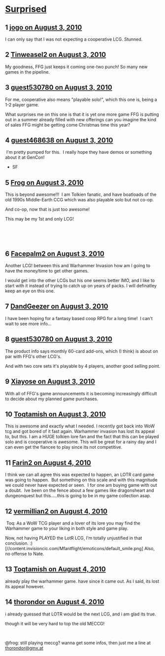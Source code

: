 # [Surprised](https://community.fantasyflightgames.com/topic/33519-surprised/)

## 1 [jogo on August 3, 2010](https://community.fantasyflightgames.com/topic/33519-surprised/?do=findComment&comment=337178)

I can only say that I was not expecting a cooperative LCG. Stunned.

## 2 [Tinweasel2 on August 3, 2010](https://community.fantasyflightgames.com/topic/33519-surprised/?do=findComment&comment=337185)

My goodness, FFG just keeps it coming one-two punch! So many new games in the pipeline.

## 3 [guest530780 on August 3, 2010](https://community.fantasyflightgames.com/topic/33519-surprised/?do=findComment&comment=337188)

For me, cooperative also means "playable solo!", which this one is, being a 1-2 player game.

What surprises me on this one is that it is yet one more game FFG is putting out in a summer already filled with new offerings can you imagine the kind of sales FFG might be getting come Christmas time this year?

## 4 [guest468638 on August 3, 2010](https://community.fantasyflightgames.com/topic/33519-surprised/?do=findComment&comment=337197)

 I'm pretty pumped for this.  I really hope they have demos or something about it at GenCon!

- SF

## 5 [Frog on August 3, 2010](https://community.fantasyflightgames.com/topic/33519-surprised/?do=findComment&comment=337199)

This is beyond awesome!!!  I am Tolkien fanatic, and have boatloads of the old 1990s Middle-Earth CCG which was also playable solo but not co-op.

And co-op, now that is just too awesome!

This may be my 1st and only LCG!

 

 

## 6 [Facepalm2 on August 3, 2010](https://community.fantasyflightgames.com/topic/33519-surprised/?do=findComment&comment=337202)

Another LCG! between this and Warhammer Invasion how am I going to have the money/time to get other games.

I would get into the other LCGs but his one seems better IMO, and I like to start with it instead of trying to catch up on years of packs. I will definatley keep an eye on this one.

## 7 [DandGeezer on August 3, 2010](https://community.fantasyflightgames.com/topic/33519-surprised/?do=findComment&comment=337213)

I have been hoping for a fantasy based coop RPG for a long time!  I can't wait to see more info...

## 8 [guest530780 on August 3, 2010](https://community.fantasyflightgames.com/topic/33519-surprised/?do=findComment&comment=337215)

The product info says monthly 60-card add-ons, which (I think) is about on par with FFG's other LCG's.

And with two core sets it's playable by 4 players, another good selling point.

## 9 [Xiayose on August 3, 2010](https://community.fantasyflightgames.com/topic/33519-surprised/?do=findComment&comment=337224)

With all of FFG's game announcements it is becoming increasingly difficult to decide about my planned game purchases.

## 10 [Toqtamish on August 3, 2010](https://community.fantasyflightgames.com/topic/33519-surprised/?do=findComment&comment=337240)

This is awesome and exactly what I needed. I recently got back into WoW tcg and got bored of it fast again. Warhammer invasion has lost its appeal to, but this. I am a HUGE tolkien lore fan and the fact that this can be played solo and is cooperative is awesome. This will be great for a rainy day and I can even get the fiancee to play since its not competitive.

## 11 [Farin2 on August 4, 2010](https://community.fantasyflightgames.com/topic/33519-surprised/?do=findComment&comment=337676)

I think we can all agree this was expected to happen, an LOTR card game was going to happen.  But something on this scale and with this magnitude we could never have expected or seen.  I for one am buying game with out a doubt.  Ive been on the fence about a few games like dragonsheart and dungeonquest but this.....this is going to be in my game collection asap.

## 12 [vermillian2 on August 4, 2010](https://community.fantasyflightgames.com/topic/33519-surprised/?do=findComment&comment=337687)

 Toq: As a WoW TCG player and a lover of its lore you may find the Warhammer game to your liking in both style and game play.

Now, not having PLAYED the LotR LCG, I'm totally unjustified in that conclusion. :) [//content.invisioncic.com/Mfantflight/emoticons/default_smile.png] Also, no offense to Nate.

## 13 [Toqtamish on August 4, 2010](https://community.fantasyflightgames.com/topic/33519-surprised/?do=findComment&comment=337701)

already play the warhammer game. have since it came out. As I said, its lost its appeal however.

## 14 [thorondor on August 4, 2010](https://community.fantasyflightgames.com/topic/33519-surprised/?do=findComment&comment=337787)

i already guessed that LOTR would be the next LCG, and i am glad its true.

though it will be very hard to top the old MECCG!

 

@frog: still playing meccg? wanna get some infos, then just me a line at thorondor@gmx.at

 

